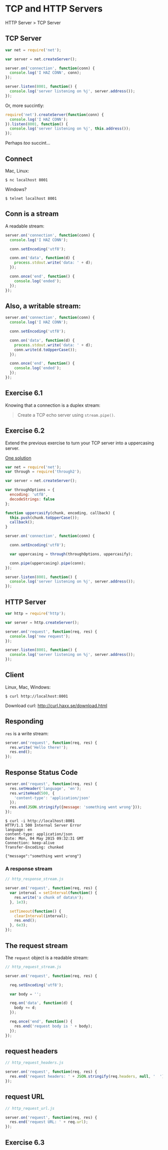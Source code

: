 # TCP and HTTP Servers


HTTP Server > TCP Server



## TCP Server

```js
var net = require('net');

var server = net.createServer();

server.on('connection', function(conn) {
  console.log('I HAZ CONN', conn);
});

server.listen(8001, function() {
  console.log('server listening on %j', server.address());
});
```


Or, more succintly:

```js
require('net').createServer(function(conn) {
  console.log('I HAZ CONN');
}).listen(8001, function() {
  console.log('server listening on %j', this.address());
});
```

Perhaps *too* succint...


## Connect

Mac, Linux:

```
$ nc localhost 8001
```

Windows?

```
$ telnet localhost 8001
```


## Conn is a stream

A readable stream:

```js
server.on('connection', function(conn) {
  console.log('I HAZ CONN');

  conn.setEncoding('utf8');

  conn.on('data', function(d) {
    process.stdout.write('data: ' + d);
  });

  conn.once('end', function() {
    console.log('ended');
  });
});
```


## Also, a writable stream:

```js
server.on('connection', function(conn) {
  console.log('I HAZ CONN');

  conn.setEncoding('utf8');

  conn.on('data', function(d) {
    process.stdout.write('data: ' + d);
    conn.write(d.toUpperCase());
  });

  conn.once('end', function() {
    console.log('ended');
  });
});
```



## Exercise 6.1

Knowing that a connection is a duplex stream:

> Create a TCP echo server using `stream.pipe()`.



## Exercise 6.2

Extend the previous exercise to turn your TCP server into a uppercasing server.


[One solution](/code/06/tcp_uppercasing_pipe_server.js)

```js
var net = require('net');
var through = require('through2');

var server = net.createServer();

var throughOptions = {
  encoding: 'utf8',
  decodeStrings: false
};

function uppercasify(chunk, encoding, callback) {
  this.push(chunk.toUpperCase());
  callback();
}

server.on('connection', function(conn) {

  conn.setEncoding('utf8');

  var uppercasing = through(throughOptions, uppercasify);

  conn.pipe(uppercasing).pipe(conn);
});

server.listen(8001, function() {
  console.log('server listening on %j', server.address());
});
```



## HTTP Server


```js
var http = require('http');

var server = http.createServer();

server.on('request', function(req, res) {
  console.log('new request');
});

server.listen(8001, function() {
  console.log('server listening on %j', server.address());
});
```


## Client

Linux, Mac, Windows:

```
$ curl http://localhost:8001
```

Download curl: http://curl.haxx.se/download.html



## Responding

`res` is a write stream:

```js
server.on('request', function(req, res) {
  res.write('Hello there!');
  res.end();
});
```


## Response Status Code

```js
server.on('request', function(req, res) {
  res.setHeader('language', 'en');
  res.writeHead(500, {
    'content-type': 'application/json'
  });
  res.end(JSON.stringify({message: 'something went wrong'}));
});
```

```
$ curl -i http://localhost:8001
HTTP/1.1 500 Internal Server Error
language: en
content-type: application/json
Date: Mon, 04 May 2015 09:32:31 GMT
Connection: keep-alive
Transfer-Encoding: chunked

{"message":"something went wrong"}
```


### A response stream

```js
// http_response_stream.js

server.on('request', function(req, res) {
  var interval = setInterval(function() {
    res.write('a chunk of data\n');
  }, 1e3);

  setTimeout(function() {
    clearInterval(interval);
    res.end();
  }, 6e3);
});
```



## The request stream

The `request` object is a readable stream:

```js
// http_request_stream.js

server.on('request', function(req, res) {

  req.setEncoding('utf8');

  var body = '';

  req.on('data', function(d) {
    body += d;
  });

  req.once('end', function() {
    res.end('request body is ' + body);
  });
});
```


## request headers

```js
// http_request_headers.js

server.on('request', function(req, res) {
  res.end('request headers: ' + JSON.stringify(req.headers, null, '  '));
});
```


## request URL

```js
// http_request_url.js

server.on('request', function(req, res) {
  res.end('request URL: ' + req.url);
});
```


## Exercise 6.3

